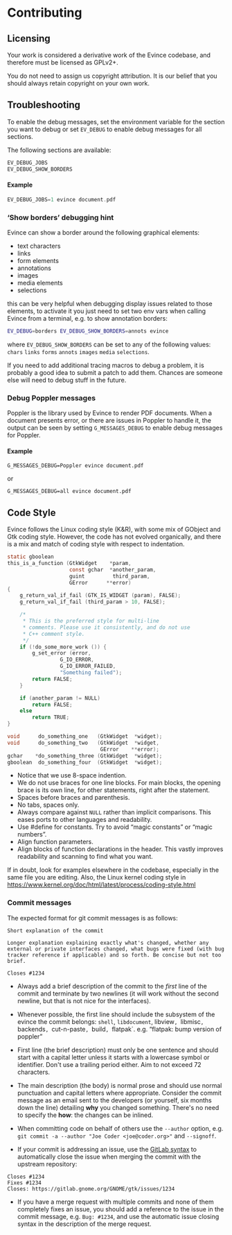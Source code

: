 # Contributing

## Licensing

Your work is considered a derivative work of the Evince codebase, and
therefore must be licensed as GPLv2+.

You do not need to assign us copyright attribution.
It is our belief that you should always retain copyright on your own work.

## Troubleshooting

To enable the debug messages, set the environment variable for the section
you want to debug or set `EV_DEBUG` to enable debug messages for all sections. 

The following sections are available:

```c
EV_DEBUG_JOBS
EV_DEBUG_SHOW_BORDERS
```

#### Example
```c
EV_DEBUG_JOBS=1 evince document.pdf
```

### ‘Show borders’ debugging hint

Evince can show a border around the following graphical elements:

 * text characters
 * links
 * form elements
 * annotations
 * images
 * media elements
 * selections

this can be very helpful when debugging display issues related to those
elements, to activate it you just need to set two env vars when calling
Evince from a terminal, e.g. to show annotation borders:

```sh
EV_DEBUG=borders EV_DEBUG_SHOW_BORDERS=annots evince
```

where `EV_DEBUG_SHOW_BORDERS` can be set to any of the following values:
`chars` `links` `forms` `annots` `images` `media` `selections`.

If you need to add additional tracing macros to debug a problem, it is
probably a good idea to submit a patch to add them. Chances are someone
else will need to debug stuff in the future.

### Debug Poppler messages

Poppler is the library used by Evince to render PDF documents. When a document
presents error, or there are issues in Poppler to handle it, the output can be
seen by setting `G_MESSAGES_DEBUG` to enable debug messages for Poppler.

#### Example

```
G_MESSAGES_DEBUG=Poppler evince document.pdf
```

or

``` 
G_MESSAGES_DEBUG=all evince document.pdf
```


## Code Style

Evince follows the Linux coding style (K&R), with some mix of GObject
and Gtk coding style. However, the code has not evolved organically, and
there is a mix and match of coding style with respect to indentation.

```c
static gboolean
this_is_a_function (GtkWidget    *param,
                    const gchar  *another_param,
                    guint         third_param,
                    GError      **error)
{
	g_return_val_if_fail (GTK_IS_WIDGET (param), FALSE);
	g_return_val_if_fail (third_param > 10, FALSE);

	/*
	 * This is the preferred style for multi-line
	 * comments. Please use it consistently, and do not use
	 * C++ comment style.
	 */
	if (!do_some_more_work ()) {
		g_set_error (error,
			     G_IO_ERROR,
			     G_IO_ERROR_FAILED,
			     "Something failed");
		return FALSE;
	}

	if (another_param != NULL)
		return FALSE;
	else
		return TRUE;
}
```

```c
void      do_something_one   (GtkWidget  *widget);
void      do_something_two   (GtkWidget  *widget,
                              GError    **error);
gchar    *do_something_three (GtkWidget  *widget);
gboolean  do_something_four  (GtkWidget  *widget);
```

 * Notice that we use 8-space indention.
 * We do not use braces for one line blocks. For main blocks, the
   opening brace is its own line, for other statements, right after
   the statement.
 * Spaces before braces and parenthesis.
 * No tabs, spaces only.
 * Always compare against `NULL` rather than implicit comparisons.
   This eases ports to other languages and readability.
 * Use #define for constants. Try to avoid “magic constants” or
   “magic numbers”.
 * Align function parameters.
 * Align blocks of function declarations in the header. This
   vastly improves readability and scanning to find what you want.

If in doubt, look for examples elsewhere in the codebase, especially
in the same file you are editing.  Also, the Linux kernel coding style
in https://www.kernel.org/doc/html/latest/process/coding-style.html

### Commit messages

The expected format for git commit messages is as follows:

```plain
Short explanation of the commit

Longer explanation explaining exactly what's changed, whether any
external or private interfaces changed, what bugs were fixed (with bug
tracker reference if applicable) and so forth. Be concise but not too
brief.

Closes #1234
```

 - Always add a brief description of the commit to the _first_ line of
 the commit and terminate by two newlines (it will work without the
 second newline, but that is not nice for the interfaces).

 - Whenever possible, the first line should include the subsystem of
   the evince the commit belongs: `shell`, `libdocument`, libview`,
   `libmisc`, `backends`, `cut-n-paste`, `build`, `flatpak`.
   e.g. “flatpak: bump version of poppler”

 - First line (the brief description) must only be one sentence and
 should start with a capital letter unless it starts with a lowercase
 symbol or identifier. Don't use a trailing period either. Aim to not
 exceed 72 characters.

 - The main description (the body) is normal prose and should use normal
 punctuation and capital letters where appropriate. Consider the commit
 message as an email sent to the developers (or yourself, six months
 down the line) detailing **why** you changed something. There's no need
 to specify the **how**: the changes can be inlined.

 - When committing code on behalf of others use the `--author` option, e.g.
 `git commit -a --author "Joe Coder <joe@coder.org>"` and `--signoff`.

 - If your commit is addressing an issue, use the
 [GitLab syntax](https://docs.gitlab.com/ce/user/project/issues/automatic_issue_closing.html)
 to automatically close the issue when merging the commit with the upstream
 repository:

```plain
Closes #1234
Fixes #1234
Closes: https://gitlab.gnome.org/GNOME/gtk/issues/1234
```

 - If you have a merge request with multiple commits and none of them
 completely fixes an issue, you should add a reference to the issue in
 the commit message, e.g. `Bug: #1234`, and use the automatic issue
 closing syntax in the description of the merge request.
